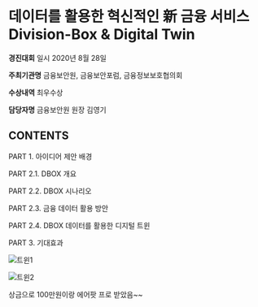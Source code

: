# 데이터를 활용한 혁신적인 新 금융 서비스 Division-Box & Digital Twin

**경진대회** 일시 2020년 8월 28일

**주최기관명** 금융보안원, 금융보안포럼, 금융정보보호협의회

**수상내역** 최우수상 

**담당자명** 금융보안원 원장 김영기

## CONTENTS
PART 1. 아이디어 제안 배경

PART 2.1. DBOX 개요

PART 2.2. DBOX 시나리오

PART 2.3. 금융 데이터 활용 방안

PART 2.4. DBOX 데이터를 활용한 디지털 트윈

PART 3. 기대효과



![트윈1](https://user-images.githubusercontent.com/45071833/102363656-f46aa080-3ff8-11eb-99a7-2b5bd3748ab3.JPG)

![트윈2](https://user-images.githubusercontent.com/45071833/102363874-3693e200-3ff9-11eb-88c0-85d049b0a2dd.JPG)


상금으로 100만원이랑 에어팟 프로 받았음~~
